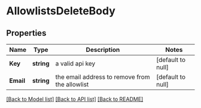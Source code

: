 # AllowlistsDeleteBody

## Properties
Name | Type | Description | Notes
------------ | ------------- | ------------- | -------------
**Key** | **string** | a valid api key | [default to null]
**Email** | **string** | the email address to remove from the allowlist | [default to null]

[[Back to Model list]](../README.md#documentation-for-models) [[Back to API list]](../README.md#documentation-for-api-endpoints) [[Back to README]](../README.md)

